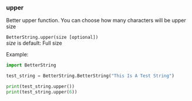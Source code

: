 ### upper
Better upper function. You can choose how many characters will be upper size

`BetterString.upper(size [optional])`   
_size_ is default: Full size   

Example:
```python
import BetterString

test_string = BetterString.BetterString("This Is A Test String")

print(test_string.upper())
print(test_string.upper(6))
```
